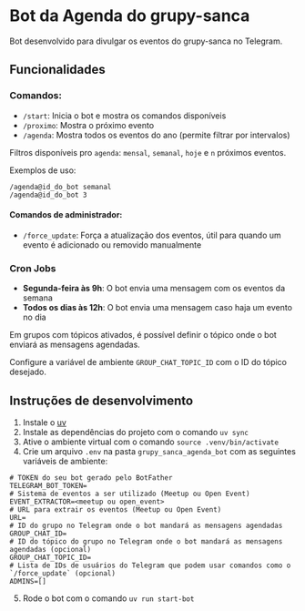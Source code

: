 # Bot da Agenda do grupy-sanca
Bot desenvolvido para divulgar os eventos do grupy-sanca no Telegram.


## Funcionalidades

### Comandos:
- `/start`: Inicia o bot e mostra os comandos disponíveis
- `/proximo`: Mostra o próximo evento
- `/agenda`: Mostra todos os eventos do ano (permite filtrar por intervalos)

Filtros disponíveis pro `agenda`: `mensal`, `semanal`, `hoje` e `n` próximos eventos.

Exemplos de uso:
```
/agenda@id_do_bot semanal
/agenda@id_do_bot 3
```

#### Comandos de administrador:
- `/force_update`: Força a atualização dos eventos, útil para quando um evento é adicionado ou removido manualmente

### Cron Jobs
- **Segunda-feira às 9h**: O bot envia uma mensagem com os eventos da semana
- **Todos os dias às 12h**: O bot envia uma mensagem caso haja um evento no dia

Em grupos com tópicos ativados, é possível definir o tópico onde o bot enviará as mensagens agendadas.

Configure a variável de ambiente `GROUP_CHAT_TOPIC_ID` com o ID do tópico desejado.

## Instruções de desenvolvimento
1. Instale o [uv](https://docs.astral.sh/uv/)
2. Instale as dependências do projeto com o comando `uv sync`
3. Ative o ambiente virtual com o comando `source .venv/bin/activate`
4. Crie um arquivo `.env` na pasta `grupy_sanca_agenda_bot` com as seguintes variáveis de ambiente:
```env
# TOKEN do seu bot gerado pelo BotFather
TELEGRAM_BOT_TOKEN=
# Sistema de eventos a ser utilizado (Meetup ou Open Event)
EVENT_EXTRACTOR=<meetup ou open_event>
# URL para extrair os eventos (Meetup ou Open Event)
URL=
# ID do grupo no Telegram onde o bot mandará as mensagens agendadas
GROUP_CHAT_ID=
# ID do tópico do grupo no Telegram onde o bot mandará as mensagens agendadas (opcional)
GROUP_CHAT_TOPIC_ID=
# Lista de IDs de usuários do Telegram que podem usar comandos como o `/force_update` (opcional)
ADMINS=[]
```
5. Rode o bot com o comando `uv run start-bot`
